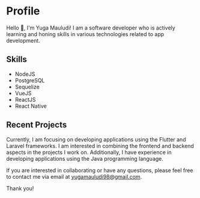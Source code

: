 # Profile

Hello 👋, I'm Yuga Mauludi! I am a software developer who is actively learning and honing skills in various technologies related to app development.

## Skills

- NodeJS
- PostgreSQL
- Sequelize
- VueJS
- ReactJS
- React Native

## Recent Projects

Currently, I am focusing on developing applications using the Flutter and Laravel frameworks. I am interested in combining the frontend and backend aspects in the projects I work on. Additionally, I have experience in developing applications using the Java programming language.

If you are interested in collaborating or have any questions, please feel free to contact me via email at yugamauludi98@gmail.com.

Thank you!
